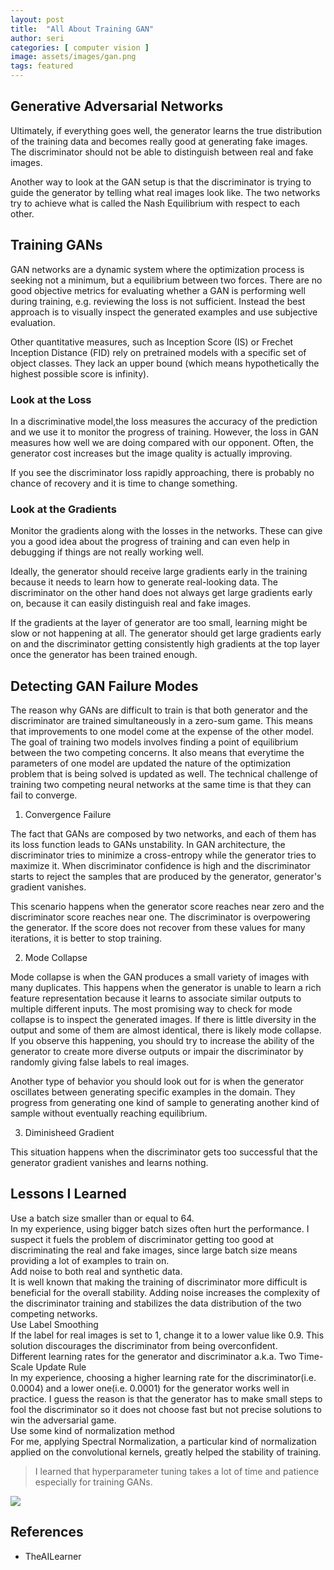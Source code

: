 ```yaml
---
layout: post
title:  "All About Training GAN"
author: seri
categories: [ computer vision ]
image: assets/images/gan.png
tags: featured
---
```


<h2> Generative Adversarial Networks </h2>

Ultimately, if everything goes well, the generator learns the true distribution of the training data and becomes really good at generating fake images. The discriminator should not be able to distinguish between real and fake images. 

Another way to look at the GAN setup is that the discriminator is trying to guide the generator by telling what real images look like. The two networks try to achieve what is called the Nash Equilibrium with respect to each other. 

<h2> Training GANs </h2>

GAN networks are a dynamic system where the optimization process is seeking not a minimum, but a equilibrium between two forces. There are no good objective metrics for evaluating whether a GAN is performing well during training, e.g. reviewing the loss is not sufficient. Instead the best approach is to visually inspect the generated examples and use subjective evaluation. 

Other quantitative measures, such as Inception Score (IS) or Frechet Inception Distance (FID) rely on pretrained models with a specific set of object classes. They lack an upper bound (which means hypothetically the highest possible score is infinity).

<h3> Look at the Loss </h3>

In a discriminative model,the loss measures the accuracy of the prediction and we use it to monitor the progress of training. However, the loss in GAN measures how well we are doing compared with our opponent. Often, the generator cost increases but the image quality is actually improving. 


If you see the discriminator loss rapidly approaching, there is probably no chance of recovery and it is time to change something.

<h3> Look at the Gradients </h3>
Monitor the gradients along with the losses in the networks. These can give you a good idea about the progress of training and can even help in debugging if things are not really working well. 

Ideally, the generator should receive large gradients early in the training because it needs to learn how to generate real-looking data. The discriminator on the other hand does not always get large gradients early on, because it can easily distinguish real and fake images. 

If the gradients at the layer of generator are too small, learning might be slow or not happening at all. The generator should get large gradients early on and the discriminator getting consistently high gradients at the top layer once the generator has been trained enough. 


<h2> Detecting GAN Failure Modes </h2> 
The reason why GANs are difficult to train is that both generator and the discriminator are trained simultaneously in a zero-sum game. This means that improvements to one model come at the expense of the other model. 
The goal of training two models involves finding a point of equilibrium between the two competing concerns. It also means that everytime the parameters of one model are updated the nature of the optimization problem that is being solved is updated as well. The technical challenge of training two competing neural networks at the same time is that they can fail to converge. 

1. Convergence Failure
<div class="indent"> The fact that GANs are composed by two networks, and each of them has its loss function leads to GANs unstability. In GAN architecture, the discriminator tries to minimize a cross-entropy while the generator tries to maximize it. When discriminator confidence is high and the discriminator starts to reject the samples that are produced by the generator, generator's gradient vanishes. 

This scenario happens when the generator score reaches near zero and the discriminator score reaches near one. The discriminator is overpowering the generator. If the score does not recover from these values for many iterations, it is better to stop training. </div>

2. Mode Collapse
<div class="indent"> Mode collapse is when the GAN produces a small variety of images with many duplicates. This happens when the generator is unable to learn a rich feature representation because  it learns to associate similar outputs to multiple different inputs. The most promising way to check for mode collapse is to inspect the generated images. If there is little diversity in the output and some of them are almost identical, there is likely mode collapse. If you observe this happening, you should try to increase the ability of the generator to create more diverse outputs or impair the discriminator by randomly giving false labels to real images.

Another type of behavior you should look out for is when the generator oscillates between generating specific examples in the domain. They progress from generating one kind of sample to generating another kind of sample without eventually reaching equilibrium.
</div>

3. Diminisheed Gradient
<div class="indent"> This situation happens when the discriminator gets too successful that the generator gradient vanishes and learns nothing.

<!--more-->
<h2> Lessons I Learned </h2>
<div class="theorem"> Use a batch size smaller than or equal to 64.</div>
<div class="indent"> In my experience, using bigger batch sizes often hurt the performance. I suspect it fuels the problem of discriminator getting too good at discriminating the real and fake images, since large batch size means providing a lot of examples to train on. </div>

<div class="theorem"> Add noise to both real and synthetic data. </div>
<div class="indent"> It is well known that making the training of discriminator more difficult is beneficial for the overall stability. Adding noise increases the complexity of the discriminator training and stabilizes the data distribution of the two competing networks. </div>

<div class="theorem"> Use Label Smoothing </div>
<div class="indent"> If the label for real images is set to 1, change it to a lower value like 0.9. This solution discourages the discriminator from being overconfident. </div>

<div class="theorem"> Different learning rates for the generator and discriminator a.k.a. Two Time-Scale Update Rule </div>
<div class="indent"> In my experience, choosing a higher learning rate for the discriminator(i.e. 0.0004) and a lower one(i.e. 0.0001) for the generator works well in practice. I guess the reason is that the generator has to make small steps to fool the discriminator so it does not choose fast but not precise solutions to win the adversarial game. </div>

<div class="theorem"> Use some kind of normalization method </div>
<div class="indent"> For me, applying Spectral Normalization, a particular kind of normalization applied on the convolutional kernels, greatly helped the stability of training.</div>

<blockquote> I learned that hyperparameter tuning takes a lot of time and patience especially for training GANs. </blockquote>

<picture><img src="{{site.baseurl}}/assets/images/disparity.png"></picture>

<h2> References </h2>
<ul><li><a=href=""> TheAILearner </a></li>
</ul>

